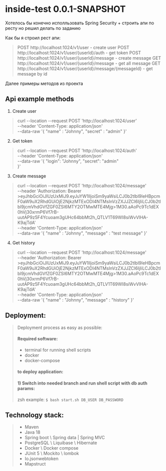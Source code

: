 # inside-test 0.0.1-SNAPSHOT

Хотелось бы конечно исполльзовать Spring Security + строить апи по ресту но решил делать по заданию

Как бы я строил рест апи:

> POST http://localhost:1024/v1/user - create user
> POST http://localhost:1024/v1/user/{userId}/auth - get token
> POST http://localhost:1024/v1/user/{userId}/message - create message
> GET http://localhost:1024/v1/user/{userId}/message - get all message
> GET http://localhost:1024/v1/user/{userId}/message/{messageId} - get message by id

Далее примеры методов  из проекта

## Api example methods

1) Create user 

>curl --location --request POST 'http://localhost:1024/user' \
>--header 'Content-Type: application/json' \
>--data-raw '{
>    "name" : "Johnny",
>    "secret" : "admin"
>}'

2) Get token

>curl --location --request POST 'http://localhost:1024/auth' \
>--header 'Content-Type: application/json' \
>--data-raw '{
>    "login": "Johnny",
>    "secret": "admin"    
>}'

3) Create message

>curl --location --request POST 'http://localhost:1024/message' \
>--header 'Authorization: Bearer >eyJhbGciOiJIUzUxMiJ9.eyJuYW1lIjoiSm9yaWsiLCJ0b2tlbl9leHBpcmF0aW9uX2RhdGUiOjE2NjkzMTExODI4NTMsInVzZXJJZCI6IjIiLCJ0b2tlbl9jcmVhdGVfZGF0ZSI6MTY2OTMwMTE4Mjg>1M30.aAoPc9Tc1dEX0hVj30xrmP6Vf7rB-uutAP9z5F4Ycuoam3gUHc64bbMt2h_QTLV1T69WI8siWvVlHA-K9ajTdA' \
>--header 'Content-Type: application/json' \
>--data-raw '{
>    "name" : "Johnny",
>    "message" : "test message"
>}'

4) Get history

>curl --location --request POST 'http://localhost:1024/message' \
>--header 'Authorization: Bearer >eyJhbGciOiJIUzUxMiJ9.eyJuYW1lIjoiSm9yaWsiLCJ0b2tlbl9leHBpcmF0aW9uX2RhdGUiOjE2NjkzMTExODI4NTMsInVzZXJJZCI6IjIiLCJ0b2tlbl9jcmVhdGVfZGF0ZSI6MTY2OTMwMTE4Mjg>1M30.aAoPc9Tc1dEX0hVj30xrmP6Vf7rB-uutAP9z5F4Ycuoam3gUHc64bbMt2h_QTLV1T69WI8siWvVlHA-K9ajTdA' \
>--header 'Content-Type: application/json' \
>--data-raw '{
>    "name" : "Johnny",
>    "message" : "history"
>}'


## Deployment:
>Deployment process as easy as possible:
>
>#### Required software:
>- terminal for running shell scripts
>- docker
>- docker-compose
>#### to deploy application:
>#### 1) Switch into needed branch and run shell script with db auth params: 
>zsh example: `$ bash start.sh DB_USER DB_PASSWORD`

## Technology stack:
>- Maven 
>- Java 18
>- Spring boot \ Spring data | Spring MVC
>- PostgreSQL \ Liquibase \ Hibernate
>- Docker \ Docker compose
>- JUnit 5 \ Mockito \ lombok
>- Io.jsonwebtoken
>- Mapstruct
